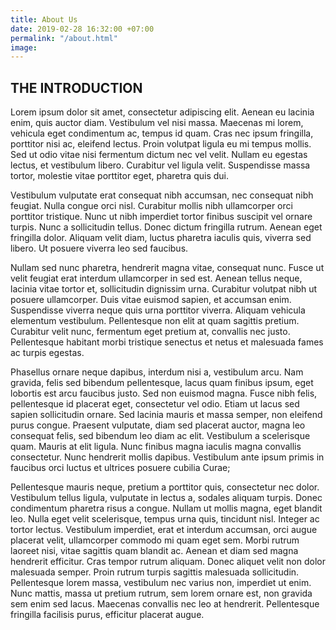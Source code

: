 ```yaml
---
title: About Us
date: 2019-02-28 16:32:00 +07:00
permalink: "/about.html"
image: 
---
```


## THE INTRODUCTION

Lorem ipsum dolor sit amet, consectetur adipiscing elit. Aenean eu lacinia enim, quis auctor diam. Vestibulum vel nisi massa. Maecenas mi lorem, vehicula eget condimentum ac, tempus id quam. Cras nec ipsum fringilla, porttitor nisi ac, eleifend lectus. Proin volutpat ligula eu mi tempus mollis. Sed ut odio vitae nisi fermentum dictum nec vel velit. Nullam eu egestas lectus, et vestibulum libero. Curabitur vel ligula velit. Suspendisse massa tortor, molestie vitae porttitor eget, pharetra quis dui.

Vestibulum vulputate erat consequat nibh accumsan, nec consequat nibh feugiat. Nulla congue orci nisl. Curabitur mollis nibh ullamcorper orci porttitor tristique. Nunc ut nibh imperdiet tortor finibus suscipit vel ornare turpis. Nunc a sollicitudin tellus. Donec dictum fringilla rutrum. Aenean eget fringilla dolor. Aliquam velit diam, luctus pharetra iaculis quis, viverra sed libero. Ut posuere viverra leo sed faucibus.

Nullam sed nunc pharetra, hendrerit magna vitae, consequat nunc. Fusce ut velit feugiat erat interdum ullamcorper in sed est. Aenean tellus neque, lacinia vitae tortor et, sollicitudin dignissim urna. Curabitur volutpat nibh ut posuere ullamcorper. Duis vitae euismod sapien, et accumsan enim. Suspendisse viverra neque quis urna porttitor viverra. Aliquam vehicula elementum vestibulum. Pellentesque non elit at quam sagittis pretium. Curabitur velit nunc, fermentum eget pretium at, convallis nec justo. Pellentesque habitant morbi tristique senectus et netus et malesuada fames ac turpis egestas.

Phasellus ornare neque dapibus, interdum nisi a, vestibulum arcu. Nam gravida, felis sed bibendum pellentesque, lacus quam finibus ipsum, eget lobortis est arcu faucibus justo. Sed non euismod magna. Fusce nibh felis, pellentesque id placerat eget, consectetur vel odio. Etiam ut lacus sed sapien sollicitudin ornare. Sed lacinia mauris et massa semper, non eleifend purus congue. Praesent vulputate, diam sed placerat auctor, magna leo consequat felis, sed bibendum leo diam ac elit. Vestibulum a scelerisque quam. Mauris at elit ligula. Nunc finibus magna iaculis magna convallis consectetur. Nunc hendrerit mollis dapibus. Vestibulum ante ipsum primis in faucibus orci luctus et ultrices posuere cubilia Curae;

Pellentesque mauris neque, pretium a porttitor quis, consectetur nec dolor. Vestibulum tellus ligula, vulputate in lectus a, sodales aliquam turpis. Donec condimentum pharetra risus a congue. Nullam ut mollis magna, eget blandit leo. Nulla eget velit scelerisque, tempus urna quis, tincidunt nisl. Integer ac tortor lectus. Vestibulum imperdiet, erat et interdum accumsan, orci augue placerat velit, ullamcorper commodo mi quam eget sem. Morbi rutrum laoreet nisi, vitae sagittis quam blandit ac. Aenean et diam sed magna hendrerit efficitur. Cras tempor rutrum aliquam. Donec aliquet velit non dolor malesuada semper. Proin rutrum turpis sagittis malesuada sollicitudin. Pellentesque lorem massa, vestibulum nec varius non, imperdiet ut enim. Nunc mattis, massa ut pretium rutrum, sem lorem ornare est, non gravida sem enim sed lacus. Maecenas convallis nec leo at hendrerit. Pellentesque fringilla facilisis purus, efficitur placerat augue.